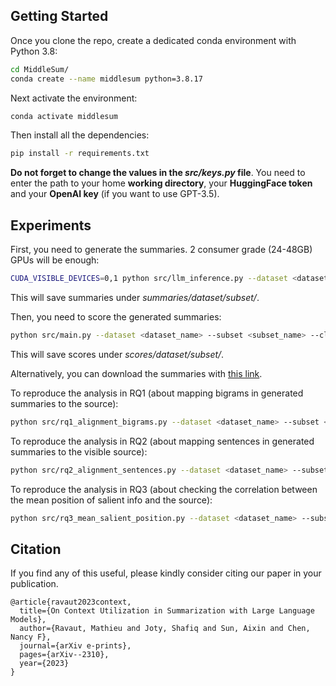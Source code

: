 ## Getting Started

Once you clone the repo, create a dedicated conda environment with Python 3.8: 
```bash
cd MiddleSum/
conda create --name middlesum python=3.8.17
```

Next activate the environment:
```bash
conda activate middlesum
```

Then install all the dependencies:
```bash
pip install -r requirements.txt
```

**Do not forget to change the values in the *src/keys.py* file**. 
You need to enter the path to your home **working directory**, your **HuggingFace token** and your **OpenAI key** (if you want to use GPT-3.5).

## Experiments

First, you need to generate the summaries. 2 consumer grade (24-48GB) GPUs will be enough:
```bash
CUDA_VISIBLE_DEVICES=0,1 python src/llm_inference.py --dataset <dataset_name> --subset <subset_name> --clean_model_name <llm_name> 
```
This will save summaries under *summaries/dataset/subset/*.

Then, you need to score the generated summaries:
```bash
python src/main.py --dataset <dataset_name> --subset <subset_name> --clean_model_name <llm_name> --metric <metric_name>
```
This will save scores under *scores/dataset/subset/*.

Alternatively, you can download the summaries with [this link](https://drive.google.com/file/d/1jfzcMg1EJBNZ3VlTBbxM-TPc40OS6N4j/view?usp=sharing). 

To reproduce the analysis in RQ1 (about mapping bigrams in generated summaries to the source): 
```bash
python src/rq1_alignment_bigrams.py --dataset <dataset_name> --subset <subset_name> --clean_model_name <llm_name> 
```

To reproduce the analysis in RQ2 (about mapping sentences in generated summaries to the visible source): 
```bash
python src/rq2_alignment_sentences.py --dataset <dataset_name> --subset <subset_name> --clean_model_name <llm_name> 
```

To reproduce the analysis in RQ3 (about checking the correlation between the mean position of salient info and the source): 
```bash
python src/rq3_mean_salient_position.py --dataset <dataset_name> --subset <subset_name> --clean_model_name <llm_name> --metric <metric_name>
```

## Citation

If you find any of this useful, please kindly consider citing our paper in your publication.

```
@article{ravaut2023context,
  title={On Context Utilization in Summarization with Large Language Models},
  author={Ravaut, Mathieu and Joty, Shafiq and Sun, Aixin and Chen, Nancy F},
  journal={arXiv e-prints},
  pages={arXiv--2310},
  year={2023}
}
```
